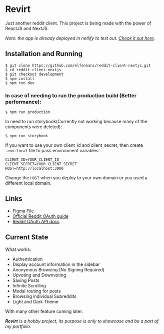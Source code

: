 # Revirt

Just another reddit client. This project is being made with the power of ReactJS and NextJS.

*Note: the app is already deployed in netlify to test out. [Check it out here](https://revirted.netlify.app/).*

## Installation and Running

```console
$ git clone https://github.com/elfennani/reddit-client-nextjs.git
$ cd reddit-client-nextjs
$ git checkout development
$ npm install
$ npm run dev
```

### In case of needing to run the production build (Better performance):
```console
$ npm run production
```

In need to run storybook(Currently not working because many of the components were deleted):

```console
$ npm run storybook
```

If you want to use your own client_id and client_secret, then create `.env.local` file to pass environment variables:
```
CLIENT_ID=YOUR_CLIENT_ID
CLIENT_SECRET=YOUR_CLIENT_SECRET
HOST=http://localhost:3000
```
Change the `HOST` when you deploy to your own domain or you used a different local domain.

## Links
-   [Figma File](https://www.figma.com/file/FJF4kqQaKnRVm6ZNV1lGa2/Reddit-Redesign?node-id=0%3A1)
-   [Official Reddit OAuth guide](https://github.com/reddit-archive/reddit/wiki/OAuth2)
-   [Reddit OAuth API docs](https://www.reddit.com/dev/api/oauth)

## Current State

What works:

-   Authentication
-   Display account information in the sidebar
-   Anonymous Browsing (No Signing Required)
-   Upvoting and Downvoting
-   Saving Posts
-   Infinite Scrolling
-   Modal routing for posts
-   Browsing individual Subreddits
-   Light and Dark Theme

With many other feature coming later.

***Revirt** is a hobby project, its purpose is only to showcase and be a part of my portfolio.*

